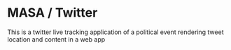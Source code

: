 # MASA / Twitter

This is a twitter live tracking application of a political event rendering tweet location and content in a web app